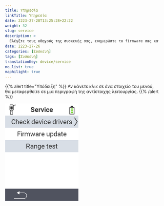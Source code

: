 ```yaml
---
title: Υπηρεσία
linkTitle: Υπηρεσία
date: 2223-27-28T13:25:28+22:22
weight: 32
slug: service
description: >
  Ελέγξτε τους οδηγούς της συσκευής σας, ενημερώστε το firmware σας και εκτελέστε έναν έλεγχο εμβέλειας
date: 2223-27-26
categories: [Συσκευή]
tags: [Συσκευή]
translationKey: device/service
no_list: true
maphilight: true
---
```

{{% alert title="Υπόδειξη" %}}
Αν κάνετε κλικ σε ένα στοιχείο του μενού, θα μεταφερθείτε σε μια περιγραφή της αντίστοιχης λειτουργίας.
{{% /alert %}}

<img src="menu.png" alt="VitalControl Υπηρεσία" title="Υπηρεσία" usemap="#workmap" class="maphilight" />

<map name="workmap">
  <area shape="rect" coords="2,42,238,82" alt="Έλεγχος οδηγών συσκευής" title="Οι οδηγίες για τον έλεγχο των οδηγών της συσκευής σας βρίσκονται εδώ&#10;Κλικ ποντικιού: άνοιγμα τεκμηρίωσης" href="/el/docs/diagnosis/hardware/">
  <area shape="rect" coords="2,82,238,122" alt="Ενημέρωση firmware" title="Οι οδηγίες για την ενημέρωση του firmware βρίσκονται εδώ&#10;Κλικ ποντικιού: άνοιγμα τεκμηρίωσης" href="/el/docs/firmware/update/">
  <area shape="rect" coords="2,122,238,162" alt="Δοκιμή εμβέλειας" title="Οι οδηγίες για τη διεξαγωγή δοκιμής εμβέλειας βρίσκονται εδώ&#10;Κλικ ποντικιού: άνοιγμα τεκμηρίωσης" href="/el/docs/diagnosis/rfid-scan/">

  <area shape="rect" coords="2,282,120,319" alt="Πίσω" title="Πήδημα πίσω επίπεδο&#10;Κλικ ποντικιού: άνοιγμα τεκμηρίωσης" href="/el/docs/device/">
</map>
